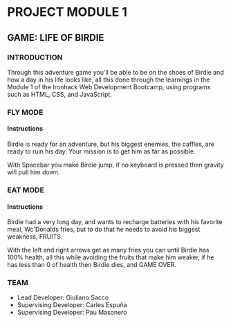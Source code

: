 # PROJECT MODULE 1
## GAME: LIFE OF BIRDIE
### INTRODUCTION
Through this adventure game you'll be able to be on the shoes of Birdie and how a day in his life looks like, all this done through the learnings in the Module 1 of the Ironhack Web Development Bootcamp, using programs such as HTML, CSS, and JavaScript.
### FLY MODE

#### Instructions
  Birdie is ready for an adventure, but his biggest enemies, the caffles, are ready to ruin his day. Your mission is to get him as far as possible. 
  
  With Spacebar you make Birdie jump, if no keyboard is pressed then gravity will pull him down.

### EAT MODE

#### Instructions
  Birdie had a very long day, and wants to recharge batteries with his favorite meal, Wc'Donalds fries, but to do that he needs to avoid his biggest weakness, FRUITS.
  
  With the left and right arrows get as many fries you can until Birdie has 100% health, all this while avoiding the fruits that make him weaker, if he has less than 0 of health then Birdie dies, and GAME OVER.
  
### TEAM
- Lead Developer: Giuliano Sacco
- Supervising Developer: Carles Espuña
- Supervising Developer: Pau Masonero

